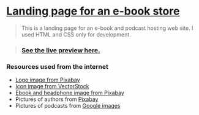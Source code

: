 # [Landing page for an e-book store](https://github.com/leulyk/book-store/blob/main/README.md)

> This is a landing page for an e-book and podcast hosting web site. I used HTML and CSS only for development.

> ### [See the live preview here.](https://leulyk.github.io/ebook-store-landing-page/)

### Resources used from the internet

- [Logo image from Pixabay](https://pixabay.com/illustrations/icon-head-profile-headphones-1243679/)
- [Icon image from VectorStock](https://www.vectorstock.com/royalty-free-vector/ebook-icon-vector-4026560)
- [Ebook and headphone image from Pixabay](https://pixabay.com/photos/ebook-headphone-relax-leisure-cozy-5066154/)
- Pictures of authors from [Pixabay](https://pixabay.com)
- Pictures of podcasts from [Google images](images.google.com)
